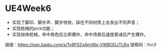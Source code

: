 # UE4Week6

- 实现了脚印、脚步声、脚步特效，踩在不同材质上会发出不同声音；
- 实现枪械的pick功能；
- 实现抛体枪械，命中角色后立即爆炸，命中场景后速度衰减后产生爆炸。

链接：https://pan.baidu.com/s/1y8F0ZxAmiWs-VWBODJTLBg 
提取码：fcn3